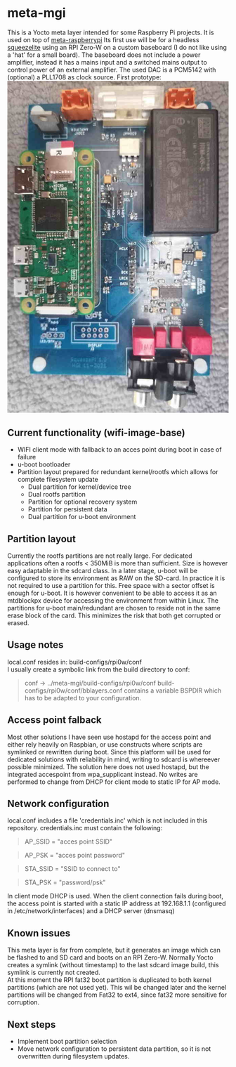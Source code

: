 # meta-mgi

This is a Yocto meta layer intended for some Raspberry Pi projects. It is used on top of [meta-raspberrypi](https://github.com/agherzan/meta-raspberrypi)
Its first use will be for a headless [squeezelite](https://github.com/ralph-irving/squeezelite) using an RPI Zero-W on a custom baseboard (I do not like using a 'hat' for a small board). The baseboard does not include a power amplifier, instead it has a mains input and a switched mains output to control power of an external amplifier. The used DAC is a PCM5142 with (optional) a PLL1708 as clock source.
First prototype:
![alt text](https://github.com/marcelgln/squeezePI/blob/master/proto/squeezepi-1.jpg?raw=true)

## Current functionality (wifi-image-base)
*   WIFI client mode with fallback to an acces point during boot in case of failure
*   u-boot bootloader
*   Partition layout prepared for redundant kernel/rootfs which allows for complete filesystem update
    * Dual partition for kernel/device tree
    * Dual rootfs partition
    * Partition for optional recovery system
    * Partition for persistent data
    * Dual partition for u-boot environment

## Partition layout
Currently the rootfs partitions are not really large. For dedicated applications often a rootfs < 350MiB is more than sufficient. Size is however easy adaptable in the sdcard class. 
In a later stage, u-boot will be configured to store its environment as RAW on the SD-card. In practice it is not required to use a 
partition for this. Free space with a sector offset is enough for u-boot. It is however convenient to be able to access it as an mtdblockpx device for accessing the environment from within Linux. The partitions for u-boot main/redundant are chosen to reside not in the same erase block of the card. This minimizes the risk that both get corrupted or erased.  

## Usage notes 
local.conf resides in: build-configs/rpi0w/conf  
I usually create a symbolic link from the build directory to conf: 
> conf -> ../meta-mgi/build-configs/rpi0w/conf
build-configs/rpi0w/conf/bblayers.conf contains a variable BSPDIR which has to be adapted to your configuration. 

## Access point falback
Most other solutions I have seen use hostapd for the access point and either rely heavily on Raspbian, or use 
constructs where scripts are symlinked or rewritten during boot. Since this platform will be used for dedicated solutions with 
reliability in mind, writing to sdcard is whereever possible minimized. The solution here does not used hostapd, but the 
integrated accespoint from wpa_supplicant instead. No writes are performed to change from DHCP for client mode to static IP for AP mode. 

## Network configuration
local.conf includes a file 'credentials.inc' which is not included in this repository. 
credentials.inc must contain the following:
> AP_SSID = "acces point SSID"

> AP_PSK  = "acces point password"

> STA_SSID = "SSID to connect to"

> STA_PSK  = "password/psk"


In client mode DHCP is used. When the client connection fails during boot, the access point is started with a 
static IP address at 192.168.1.1 (configured in /etc/network/interfaces) and a DHCP server (dnsmasq)

## Known issues 
This meta layer is far from complete, but it generates an image which can be flashed to and SD card and boots on an RPI Zero-W.
Normally Yocto creates a symlink (without timestamp) to the last sdcard image build, this symlink is currently not created.  
At this moment the RPI fat32 boot partition is duplicated to both kernel partitions (which are not used yet). This wil be changed later and the kernel partitions will be changed from Fat32 to ext4, since fat32 more sensitive for corruption. 

## Next steps
* Implement boot partition selection 
* Move network configuration to persistent data partition, so it is not overwritten during filesystem updates.



